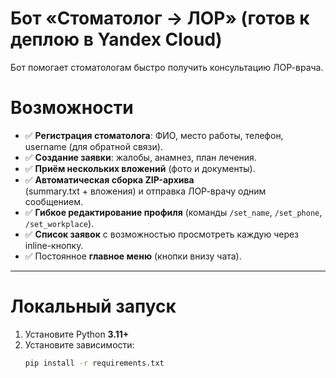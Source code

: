 # Бот «Стоматолог → ЛОР» (готов к деплою в Yandex Cloud)

Бот помогает стоматологам быстро получить консультацию ЛОР-врача.

# Возможности

- ✅ **Регистрация стоматолога**: ФИО, место работы, телефон, username (для обратной связи).
- ✅ **Создание заявки**: жалобы, анамнез, план лечения.
- ✅ **Приём нескольких вложений** (фото и документы).
- ✅ **Автоматическая сборка ZIP-архива**  
  (summary.txt + вложения) и отправка ЛОР-врачу одним сообщением.
- ✅ **Гибкое редактирование профиля** (команды `/set_name`, `/set_phone`, `/set_workplace`).
- ✅ **Список заявок** с возможностью просмотреть каждую через inline-кнопку.
- ✅ Постоянное **главное меню** (кнопки внизу чата).

---

# Локальный запуск

1. Установите Python **3.11+**
2. Установите зависимости:
   ```bash
   pip install -r requirements.txt
